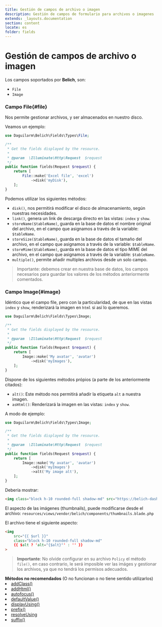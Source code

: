 ```yaml
---
title: Gestión de campos de archivo o imagen
description: Gestión de campos de formulario para archivos o imagenes
extends: _layouts.documentation
section: content
locate: es
folder: fields
---
```


# Gestión de campos de archivo o imagen

Los campos soportados por **Belich**, son:

- `File`
- `Image`

### Campo File{#file} 

Nos permite gestionar archivos, y ser almacenados en nuestro disco.

Veamos un ejemplo:

```php
use Daguilarm\Belich\Fields\Types\File;

/**
 * Get the fields displayed by the resource.
 *
 * @param  \Illuminate\Http\Request  $request
 */
public function fields(Request $request) {
    return [
        File::make('Excel file', 'excel')
            ->disk('myDisk'),
    ];
}
```

Podemos utilizar los siguientes métodos:

- `disk()`, nos permitirá modificar el disco de almacenamiento, según nuestras necesidades.
- `link()`, genera un link de descarga directo en las vistas: `index` y `show`.
- `storeName($tableName)`, guarda en la base de datos el nombre original del archivo, en el campo que asignamos a través de la variable: `$tableName`.
- `storeSize($tableName)`, guarda en la base de datos el tamaño del archivo, en el campo que asignamos a través de la variable: `$tableName`.
- `storeMime($tableName)`, guarda en la base de datos el tipo MIME del archivo, en el campo que asignamos a través de la variable: `$tableName`.
- `multiple()`, permite añadir multiples archivos desde un solo campo.

>Importante: debemos crear en nuestra base de datos, los campos necesarios para guardar los valores de los métodos anteriormente comentados.

### Campo Image{#image}  

Idéntico que el campo file, pero con la particularidad, de que en las vistas `index` y `show`, renderizará la imagen en `html` si así lo queremos.

```php
use Daguilarm\Belich\Fields\Types\Image;

/**
 * Get the fields displayed by the resource.
 *
 * @param  \Illuminate\Http\Request  $request
 */
public function fields(Request $request) {
    return [
        Image::make('My avatar', 'avatar')
            ->disk('myImages'),
    ];
}
```

Dispone de los siguientes métodos própios (a parte de los anteriormente citados):

- `alt()`: Este método nos permitirá añadir la etiqueta `alt` a nuestra imagen.
- `asHtml()`: Renderizará la imagen en las vistas: `index` y `show`.

A modo de ejemplo:

```php
use Daguilarm\Belich\Fields\Types\Image;

/**
 * Get the fields displayed by the resource.
 *
 * @param  \Illuminate\Http\Request  $request
 */
public function fields(Request $request) {
    return [
        Image::make('My avatar', 'avatar')
            ->disk('myImages')
            ->alt('My image alt'),
    ];
}
```

Debería mostrar:

```html
<img class="block h-10 rounded-full shadow-md" src="https://belich-dashboard.test/storage/1572122314php9SkNQY.png" alt="My image alt">
```

El aspecto de las imágenes (thumbnails), puede modificarse desde el archivo: `resources/views/vendor/belich/components/thumbnails.blade.php`

El archivo tiene el siguiente aspecto:

```html
<img
    src="{{ $url }}"
    class="block h-10 rounded-full shadow-md"
    {{ $alt ? 'alt="{$alt}"' : '' }}
>
```

>**Importante**: No olvide configurar en su archivo `Policy` el método `file()`, en caso contrario, le será imposible ver las imáges y gestionar los archivos, ya que no tendrá los permisos adecuados.

<div class="blockquote-alert">
    <div class="title">
        <strong>Métodos no recomendados</strong> (O no funcionan o no tiene sentido utilizarlos)
    </div>
    <u>
        <li>addClass()</li>
        <li>addHtml()</li>
        <li>autofocus()</li>
        <li>defaultValue()</li>
        <li>displayUsing()</li>
        <li>prefix()</li>
        <li>resolveUsing</li>
        <li>suffix()</li>
    </u>
</div>
